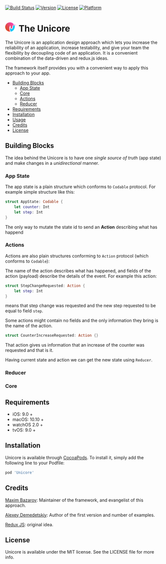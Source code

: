 
[![Build Status](https://travis-ci.org/Unicore/Unicore.svg?branch=master)](https://travis-ci.org/Unicore/Unicore)
[![Version](https://img.shields.io/cocoapods/v/Unicore.svg?style=flat)](https://cocoapods.org/pods/Unicore)
[![License](https://img.shields.io/cocoapods/l/Unicore.svg?style=flat)](https://cocoapods.org/pods/Unicore)
[![Platform](https://img.shields.io/cocoapods/p/Unicore.svg?style=flat)](https://cocoapods.org/pods/Unicore)

<img src="Docs/img/unicore-logo-light.svg" alt="Unicore" height="30"> The Unicore
======================================
The Unicore is an application design approach which lets you increase the reliability of an application, increase testability, and give your team the flexibility by decoupling code of an application. It is a convenient combination of the data-driven and redux.js ideas. 

The framework itself provides you with a convenient way to apply this approach to your app.

- [Building Blocks](#building-blocks)
  - [App State](#app-state)
  - [Core](#core)  
  - [Actions](#actions)
  - [Reducer](#reducer)  
- [Requirements](#requirements)
- [Installation](#installation)
- [Usage](https://github.com/Unicore/TheMovieDB)
- [Credits](#credits)
- [License](#license)

## Building Blocks

The idea behind the Unicore is to have one *single source of truth* (app state) and make changes in a *unidirectional* manner.

### App State

The app state is a plain structure which conforms to `Codable` protocol. For example simple structure like this:

```swift
struct AppState: Codable {
    let counter: Int
    let step: Int
}
```

The only way to mutate the state id to send an **Action** describing what has happend

### Actions

Actions are also plain structures conforming to `Action` protocol (which conforms to `Codable`):

The name of the action describes what has happened, and fields of the action (payload) describe the details of the event. For example this action:
```swift
struct StepChangeRequested: Action {
    let step: Int
}
```      
means that step change was requested and the new step requested to be equal to field `step`.

Some actions might contain no fields and the only information they bring is the name of the action.
```swift
struct CounterIncreaseRequested: Action {}
```      

That action gives us information that an increase of the counter was requested and that is it.

Having current state and action we can get the new state using `Reducer`.

### Reducer



### Core


## Requirements

* iOS: 9.0 +
* macOS: 10.10 +
* watchOS 2.0 +
* tvOS: 9.0 +

## Installation

Unicore is available through [CocoaPods](https://cocoapods.org). To install
it, simply add the following line to your Podfile:

```ruby
pod 'Unicore'
```

## Credits

[Maxim Bazarov](https://github.com/MaximBazarov):  Maintainer of the framework, and evangelist of this approach.

[Alexey Demedetskiy](https://github.com/AlexeyDemedetskiy): Author of the first version and number of examples.

[Redux JS](https://redux.js.org/): original idea.



## License

Unicore is available under the MIT license. See the LICENSE file for more info.

